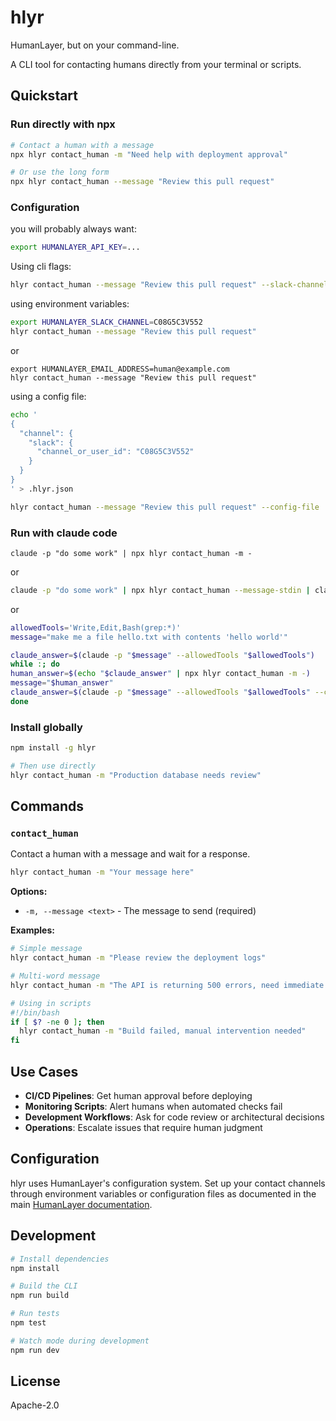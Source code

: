 # hlyr

HumanLayer, but on your command-line.

A CLI tool for contacting humans directly from your terminal or scripts.

## Quickstart

### Run directly with npx

```bash
# Contact a human with a message
npx hlyr contact_human -m "Need help with deployment approval"

# Or use the long form
npx hlyr contact_human --message "Review this pull request"
```

### Configuration

you will probably always want:

```bash
export HUMANLAYER_API_KEY=...
```

Using cli flags:

```bash
hlyr contact_human --message "Review this pull request" --slack-channel "C08G5C3V552"
```

using environment variables:

```bash
export HUMANLAYER_SLACK_CHANNEL=C08G5C3V552
hlyr contact_human --message "Review this pull request"
```

or

```
export HUMANLAYER_EMAIL_ADDRESS=human@example.com
hlyr contact_human --message "Review this pull request"
```

using a config file:

```bash
echo '
{
  "channel": {
    "slack": {
      "channel_or_user_id": "C08G5C3V552"
    }
  }
}
' > .hlyr.json
```

```bash
hlyr contact_human --message "Review this pull request" --config-file .hlyr.json
```

### Run with claude code

```
claude -p "do some work" | npx hlyr contact_human -m -
```

or

```bash
claude -p "do some work" | npx hlyr contact_human --message-stdin | claude -p -
```

or

```bash
allowedTools='Write,Edit,Bash(grep:*)'
message="make me a file hello.txt with contents 'hello world'"

claude_answer=$(claude -p "$message" --allowedTools "$allowedTools")
while :; do
human_answer=$(echo "$claude_answer" | npx hlyr contact_human -m -)
message="$human_answer"
claude_answer=$(claude -p "$message" --allowedTools "$allowedTools" --continue)
done
```

### Install globally

```bash
npm install -g hlyr

# Then use directly
hlyr contact_human -m "Production database needs review"
```

## Commands

### `contact_human`

Contact a human with a message and wait for a response.

```bash
hlyr contact_human -m "Your message here"
```

**Options:**

- `-m, --message <text>` - The message to send (required)

**Examples:**

```bash
# Simple message
hlyr contact_human -m "Please review the deployment logs"

# Multi-word message
hlyr contact_human -m "The API is returning 500 errors, need immediate help"

# Using in scripts
#!/bin/bash
if [ $? -ne 0 ]; then
  hlyr contact_human -m "Build failed, manual intervention needed"
fi
```

## Use Cases

- **CI/CD Pipelines**: Get human approval before deploying
- **Monitoring Scripts**: Alert humans when automated checks fail
- **Development Workflows**: Ask for code review or architectural decisions
- **Operations**: Escalate issues that require human judgment

## Configuration

hlyr uses HumanLayer's configuration system. Set up your contact channels through environment variables or configuration files as documented in the main [HumanLayer documentation](https://humanlayer.dev/docs).

## Development

```bash
# Install dependencies
npm install

# Build the CLI
npm run build

# Run tests
npm test

# Watch mode during development
npm run dev
```

## License

Apache-2.0
